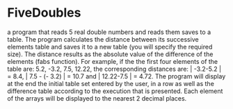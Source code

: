 # FiveDoubles
a program that reads 5 real double numbers and reads them
saves to a table. The program calculates the distance between its successive elements
table and saves it to a new table (you will specify the required size). The distance
results as the absolute value of the difference of the elements (fabs function). For example, if the
the first four elements of the table are: 5.2, -3.2, 7.5, 12.22, the corresponding distances are: | -3.2-5.2 | =
8.4, | 7.5 - (- 3.2) | = 10.7 and | 12.22-7.5 | = 4.72. The program will display at the end the initial table set
entered by the user, in a row as well as the difference table according to the execution that
is presented. Each element of the arrays will be displayed to the nearest 2 decimal places.
